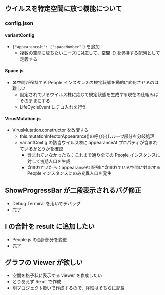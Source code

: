 ## ウイルスを特定空間に放つ機能について

### config.json

#### variantConfig

- `{"appearanceAt": ["spaceNumber"]}` を追加
  - 複数の空間に放ちたいニーズに対応して、空間 ID を保持する配列として定義する

#### Space.js

- 各空間が保持する People インスタンスの規定状態を動的に変化させるのは難しい
  - 設定されているウイルス株に応じて規定状態を生成する現在の仕組みはそのままにする
  - LifeCycleEvent にテコ入れを行う

#### VirusMutation.js

- VirusMutation.constructor を改変する
  - this.mutationInfectorAppearance()の呼び出しループ部分を分岐処理
  - variantConfig の該当ウイルス株に appearanceAt プロパティが含まれているかどうかを確認
    - 含まれていなかったら：これまで通り全ての People インスタンスに対して初期人口を生成
    - 含まれていたら：appearanceAt 配列に含まれている空間に対応する People インスタンスにのみ変異人口を発生

## ShowProgressBar が二段表示されるバグ修正

- Debug Terminal を用いてデバッグ
- 完了

## I の合計を result に追加したい

- People.js の合計部分を変更
- 完了

## グラフの Viewer が欲しい

- 空間を格子状に表示する viewer を作成したい
- とりあえず React で作成
- 別プロジェクト扱いで作成するので、詳細はそちらに記載
